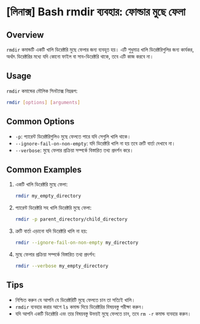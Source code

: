 # [লিনাক্স] Bash rmdir ব্যবহার: ফোল্ডার মুছে ফেলা

## Overview
`rmdir` কমান্ডটি একটি খালি ডিরেক্টরি মুছে ফেলার জন্য ব্যবহৃত হয়। এটি শুধুমাত্র খালি ডিরেক্টরিগুলির জন্য কার্যকর, অর্থাৎ ডিরেক্টরির মধ্যে যদি কোনো ফাইল বা সাব-ডিরেক্টরি থাকে, তবে এটি কাজ করবে না।

## Usage
`rmdir` কমান্ডের মৌলিক সিনট্যাক্স নিম্নরূপ:

```bash
rmdir [options] [arguments]
```

## Common Options
- `-p`: প্যারেন্ট ডিরেক্টরিগুলিও মুছে ফেলতে পারে যদি সেগুলি খালি থাকে।
- `--ignore-fail-on-non-empty`: যদি ডিরেক্টরি খালি না হয় তবে ত্রুটি বার্তা দেখাবে না।
- `--verbose`: মুছে ফেলার প্রক্রিয়া সম্পর্কে বিস্তারিত তথ্য প্রদর্শন করে।

## Common Examples
1. একটি খালি ডিরেক্টরি মুছে ফেলা:
   ```bash
   rmdir my_empty_directory
   ```

2. প্যারেন্ট ডিরেক্টরি সহ খালি ডিরেক্টরি মুছে ফেলা:
   ```bash
   rmdir -p parent_directory/child_directory
   ```

3. ত্রুটি বার্তা এড়ানো যদি ডিরেক্টরি খালি না হয়:
   ```bash
   rmdir --ignore-fail-on-non-empty my_directory
   ```

4. মুছে ফেলার প্রক্রিয়া সম্পর্কে বিস্তারিত তথ্য প্রদর্শন:
   ```bash
   rmdir --verbose my_empty_directory
   ```

## Tips
- নিশ্চিত করুন যে আপনি যে ডিরেক্টরিটি মুছে ফেলতে চান তা সত্যিই খালি।
- `rmdir` ব্যবহার করার আগে `ls` কমান্ড দিয়ে ডিরেক্টরির বিষয়বস্তু পরীক্ষা করুন।
- যদি আপনি একটি ডিরেক্টরি এবং তার বিষয়বস্তু উভয়ই মুছে ফেলতে চান, তবে `rm -r` কমান্ড ব্যবহার করুন।
